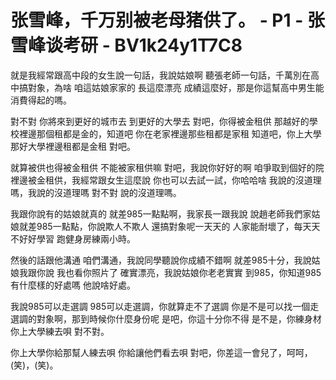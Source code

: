 # 张雪峰，千万别被老母猪供了。 - P1 - 张雪峰谈考研 - BV1k24y1T7C8

就是我經常跟高中段的女生說一句話，我說姑娘啊 聽張老師一句話，千萬別在高中搞對象，為啥 咱這姑娘家家的 長這麼漂亮 成績這麼好，那是你這幫高中男生能消費得起的嗎。

對不對 你將來到更好的城市去 到更好的大學去 對吧，你得被金租供 那越好的學校裡邊那個租都是金的，知道吧 你在老家裡邊那些租都是家租 知道吧，你上大學那好大學裡邊租都是金租 對吧。

就算被供也得被金租供 不能被家租供嘛 對吧，我說你好好的啊 咱爭取到個好的院裡邊被金租供，我經常跟女生這麼說 你也可以去試一試，你哈哈啥 我說的沒道理嗎，我說的沒道理嗎 對不對 說的沒道理嗎。

我跟你說有的姑娘就真的 就差985一點點啊，我家長一跟我說 說趙老師我們家姑娘就差985一點點，你說欺人不欺人 還搞對象呢一天天的 人家能耐壞了，每天天不好好學習 跑健身房練兩小時。

然後的話跟他溝通 咱們溝通，我說同學聽說你成績不錯啊 就差985十分，我說姑娘我跟你說 我也看你照片了 確實漂亮，我說姑娘你老老實實 到985，你知道985有什麼樣的好處嗎 他說啥好處。

我說985可以走選調 985可以走選調，你就算走不了選調 你是不是可以找一個走選調的對象啊，那到時候你什麼身份呢 是吧，你這十分你不得 是不是，你練身材 你上大學練去唄 對不對。

你上大學你給那幫人練去唄 你給讓他們看去唄 對吧，你差這一會兒了，呵呵，(笑)，(笑)。